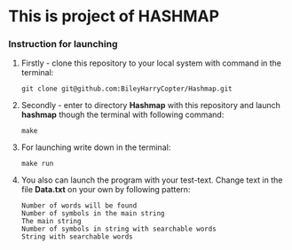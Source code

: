 # This is project of HASHMAP

### Instruction for launching
1.  Firstly - clone this repository to your local system with command in the terminal:

        git clone git@github.com:BileyHarryCopter/Hashmap.git

2.  Secondly - enter to directory **Hashmap** with this repository and launch **hashmap** though the terminal with following command:

        make

3.  For launching write down in the terminal:

        make run

3.  You also can launch the program with your test-text. Change text in the file **Data.txt** on your own by following pattern:

        Number of words will be found
        Number of symbols in the main string
        The main string
        Number of symbols in string with searchable words
        String with searchable words
